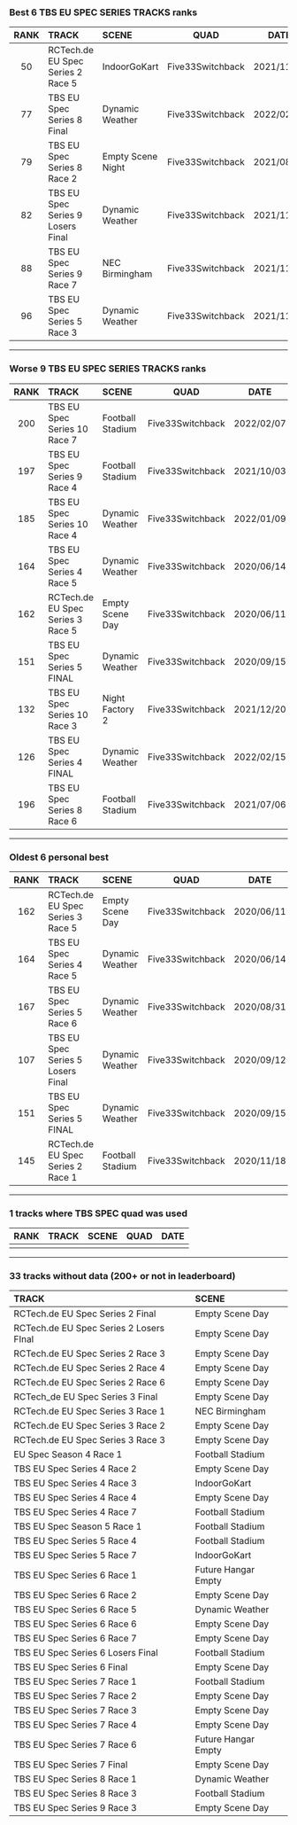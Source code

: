 ### Best 6 TBS EU SPEC SERIES TRACKS ranks
|RANK|TRACK|SCENE|QUAD|DATE|
|:---:|:---|:---|:---:|:---:|
|50|RCTech.de EU Spec Series 2 Race 5|IndoorGoKart|Five33Switchback|2021/11/29|
|77|TBS EU Spec Series 8 Final|Dynamic Weather|Five33Switchback|2022/02/13|
|79|TBS EU Spec Series 8 Race 2|Empty Scene Night|Five33Switchback|2021/08/23|
|82|TBS EU Spec Series 9 Losers Final|Dynamic Weather|Five33Switchback|2021/11/15|
|88|TBS EU Spec Series 9 Race 7|NEC Birmingham|Five33Switchback|2021/11/15|
|96|TBS EU Spec Series 5 Race 3|Dynamic Weather|Five33Switchback|2021/11/27|
---
### Worse 9 TBS EU SPEC SERIES TRACKS ranks
|RANK|TRACK|SCENE|QUAD|DATE|
|:---:|:---|:---|:---:|:---:|
|200|TBS EU Spec Series 10 Race 7|Football Stadium|Five33Switchback|2022/02/07|
|197|TBS EU Spec Series 9 Race 4|Football Stadium|Five33Switchback|2021/10/03|
|185|TBS EU Spec Series 10 Race 4|Dynamic Weather|Five33Switchback|2022/01/09|
|164|TBS EU Spec Series 4 Race 5|Dynamic Weather|Five33Switchback|2020/06/14|
|162|RCTech.de EU Spec Series 3 Race 5|Empty Scene Day|Five33Switchback|2020/06/11|
|151|TBS EU Spec Series 5 FINAL|Dynamic Weather|Five33Switchback|2020/09/15|
|132|TBS EU Spec Series 10 Race 3|Night Factory 2|Five33Switchback|2021/12/20|
|126|TBS EU Spec Series 4 FINAL|Dynamic Weather|Five33Switchback|2022/02/15|
|196|TBS EU Spec Series 8 Race 6|Football Stadium|Five33Switchback|2021/07/06|
---
### Oldest 6 personal best
|RANK|TRACK|SCENE|QUAD|DATE|
|:---:|:---|:---|:---:|:---:|
|162|RCTech.de EU Spec Series 3 Race 5|Empty Scene Day|Five33Switchback|2020/06/11|
|164|TBS EU Spec Series 4 Race 5|Dynamic Weather|Five33Switchback|2020/06/14|
|167|TBS EU Spec Series 5 Race 6|Dynamic Weather|Five33Switchback|2020/08/31|
|107|TBS EU Spec Series 5 Losers Final|Dynamic Weather|Five33Switchback|2020/09/12|
|151|TBS EU Spec Series 5 FINAL|Dynamic Weather|Five33Switchback|2020/09/15|
|145|RCTech.de EU Spec Series 2 Race 1|Football Stadium|Five33Switchback|2020/11/18|
---
### 1 tracks where TBS SPEC quad was used
|RANK|TRACK|SCENE|QUAD|DATE|
|:---:|:---|:---|:---:|:---:|
||||||
---
### 33 tracks without data (200+ or not in leaderboard)
|TRACK|SCENE|
|:---|:---|
|RCTech.de EU Spec Series 2 Final|Empty Scene Day|
|RCTech.de EU Spec Series 2 Losers FInal|Empty Scene Day|
|RCTech.de EU Spec Series 2 Race 3|Empty Scene Day|
|RCTech.de EU Spec Series 2 Race 4|Empty Scene Day|
|RCTech.de EU Spec Series 2 Race 6|Empty Scene Day|
|RCTech_de EU Spec Series 3 Final|Empty Scene Day|
|RCTech.de EU Spec Series 3 Race 1|NEC Birmingham|
|RCTech.de EU Spec Series 3 Race 2|Empty Scene Day|
|RCTech.de EU Spec Series 3 Race 3|Empty Scene Day|
|EU Spec Season 4 Race 1|Football Stadium|
|TBS EU Spec Series 4 Race 2|Empty Scene Day|
|TBS EU Spec Series 4 Race 3|IndoorGoKart|
|TBS EU Spec Series 4 Race 4|Empty Scene Day|
|TBS EU Spec Series 4 Race 7|Football Stadium|
|TBS EU Spec Season 5 Race 1|Football Stadium|
|TBS EU Spec Series 5 Race 4|Football Stadium|
|TBS EU Spec Series 5 Race 7|IndoorGoKart|
|TBS EU Spec Series 6 Race 1|Future Hangar Empty|
|TBS EU Spec Series 6 Race 2|Empty Scene Day|
|TBS EU Spec Series 6 Race 5|Dynamic Weather|
|TBS EU Spec Series 6 Race 6|Empty Scene Day|
|TBS EU Spec Series 6 Race 7|Empty Scene Day|
|TBS EU Spec Series 6 Losers Final|Football Stadium|
|TBS EU Spec Series 6 Final|Empty Scene Day|
|TBS EU Spec Series 7 Race 1|Football Stadium|
|TBS EU Spec Series 7 Race 2|Empty Scene Day|
|TBS EU Spec Series 7 Race 3|Empty Scene Day|
|TBS EU Spec Series 7 Race 4|Empty Scene Day|
|TBS EU Spec Series 7 Race 6|Future Hangar Empty|
|TBS EU Spec Series 7 Final|Empty Scene Day|
|TBS EU Spec Series 8 Race 1|Dynamic Weather|
|TBS EU Spec Series 8 Race 3|Football Stadium|
|TBS EU Spec Series 9 Race 3|Empty Scene Day|
